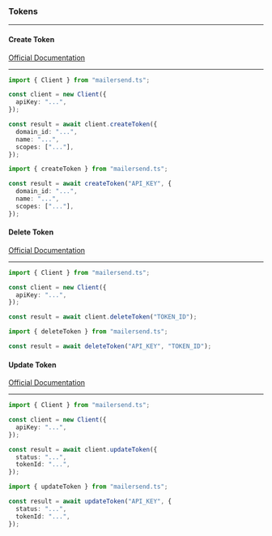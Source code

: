 ### Tokens

---

#### Create Token

[Official Documentation](https://developers.mailersend.com/api/v1/tokens.html#create-a-token)

---

```typescript
import { Client } from "mailersend.ts";

const client = new Client({
  apiKey: "...",
});

const result = await client.createToken({
  domain_id: "...",
  name: "...",
  scopes: ["..."],
});
```

```typescript
import { createToken } from "mailersend.ts";

const result = await createToken("API_KEY", {
  domain_id: "...",
  name: "...",
  scopes: ["..."],
});
```

#### Delete Token

[Official Documentation](https://developers.mailersend.com/api/v1/tokens.html#delete-a-token)

---

```typescript
import { Client } from "mailersend.ts";

const client = new Client({
  apiKey: "...",
});

const result = await client.deleteToken("TOKEN_ID");
```

```typescript
import { deleteToken } from "mailersend.ts";

const result = await deleteToken("API_KEY", "TOKEN_ID");
```

#### Update Token

[Official Documentation](https://developers.mailersend.com/api/v1/tokens.html#update-a-token)

---

```typescript
import { Client } from "mailersend.ts";

const client = new Client({
  apiKey: "...",
});

const result = await client.updateToken({
  status: "...",
  tokenId: "...",
});
```

```typescript
import { updateToken } from "mailersend.ts";

const result = await updateToken("API_KEY", {
  status: "...",
  tokenId: "...",
});
```
